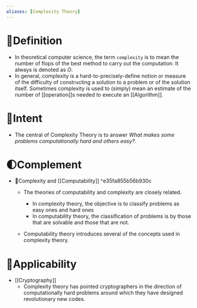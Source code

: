 ```yaml
---
aliases: [Complexity Theory]
---
```


# 📝Definition
- In theoretical computer science, the term `complexity` is to mean the number of flops of the best method to carry out the computation. It always is denoted as $O$.
- In general, complexity is a hard-to-precisely-define notion or measure of the difficulty of constructing a solution to a problem or of the solution itself. Sometimes complexity is used to (simply) mean an estimate of the number of [[operation]]s needed to execute an [[Algorithm]].

# 🎯Intent
- The central of Complexity Theory is to answer *What makes some problems computationally hard and others easy?*.

# 🌓Complement
- 📌Complexity and [[Computability]] ^e35fa855b56b930c
    - The theories of computability and complexity are closely related.
        - In complexity theory, the objective is to classify problems as easy ones and hard ones
        - In computability theory, the classification of problems is by those that are solvable and those that are not.
        
    - Computability theory introduces several of the concepts used in complexity theory.
    
# 🧀Applicability
- [[Cryptography]]
    - Complexity theory has pointed cryptographers in the direction of computationally hard problems around which they have designed revolutionary new codes.
    
